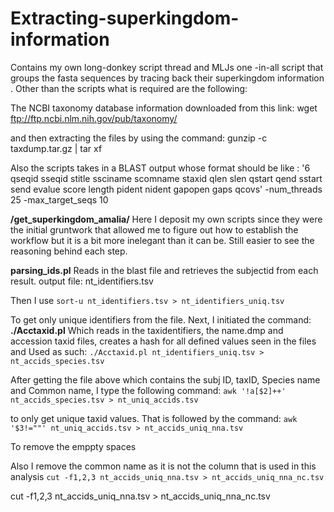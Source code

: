 # Extracting-superkingdom-information
Contains my own long-donkey script thread and MLJs one -in-all script that groups the fasta sequences by tracing back their superkingdom information . 
Other than the scripts what is required are the following:

The NCBI taxonomy database information downloaded from this link:
wget ftp://ftp.ncbi.nlm.nih.gov/pub/taxonomy/

and then extracting the files by using the command:
gunzip -c taxdump.tar.gz | tar xf 

Also the scripts takes in a BLAST output whose format should be like :
'6 qseqid sseqid stitle ssciname scomname staxid qlen slen qstart qend
 sstart send evalue score length pident nident gapopen gaps qcovs' -num_threads 25
 -max_target_seqs 10
 
**/get_superkingdom_amalia/**
Here I deposit my own scripts since they were the initial gruntwork that allowed me to figure out how to establish the workflow but it is a bit more inelegant than it can be. Still easier to see the reasoning behind each step.

**parsing_ids.pl**
Reads in the blast file and retrieves the subjectid from each result.
output file: nt_identifiers.tsv

Then I use 
`sort-u nt_identifiers.tsv > nt_identifiers_uniq.tsv`

To get only unique identifiers from the file. 
Next, I initiated the command: 
**./Acctaxid.pl**
Which reads in the taxidentifiers, the name.dmp and accession taxid files, creates a hash for all defined values seen in the files and 
Used as such: 
`./Acctaxid.pl nt_identifiers_uniq.tsv > nt_accids_species.tsv`

After getting the file above which contains the subj ID, taxID, Species name and Common name, I type the following command: 
`awk '!a[$2]++' nt_accids_species.tsv > nt_uniq_accids.tsv`

to only get unique taxid values. That is followed by the command: 
`awk  '$3!=""' nt_uniq_accids.tsv > nt_accids_uniq_nna.tsv`

To remove the emppty spaces

Also I remove the common name as it is not the column that is used in this analysis
`cut -f1,2,3 nt_accids_uniq_nna.tsv > nt_accids_uniq_nna_nc.tsv`


cut -f1,2,3 nt_accids_uniq_nna.tsv > nt_accids_uniq_nna_nc.tsv



